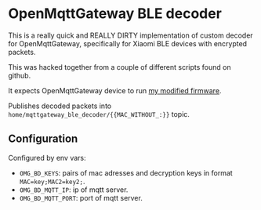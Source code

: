 # OpenMqttGateway BLE decoder

This is a really quick and REALLY DIRTY implementation
of custom decoder for OpenMqttGateway, specifically for 
Xiaomi BLE devices with encrypted packets.

This was hacked together from a couple of different scripts
found on github.

It expects OpenMqttGateway device to run [my modified firmware](https://github.com/1technophile/OpenMQTTGateway/commit/49d81e9f5ce21cf5c3aa922a8b713a9affa5d199).

Publishes decoded packets into `home/mqttgateway_ble_decoder/{{MAC_WITHOUT_:}}` topic.

## Configuration

Configured by env vars:

* `OMG_BD_KEYS`: pairs of mac adresses and decryption keys in format `MAC=key;MAC2=key2;`.
* `OMG_BD_MQTT_IP`: ip of mqtt server.
* `OMG_BD_MQTT_PORT`: port of mqtt server.
